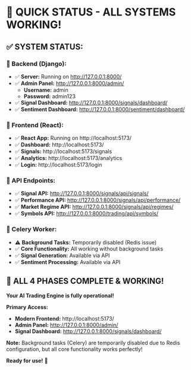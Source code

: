 # 🚀 **QUICK STATUS - ALL SYSTEMS WORKING!**

## ✅ **SYSTEM STATUS:**

### **🎯 Backend (Django):**
- ✅ **Server:** Running on http://127.0.0.1:8000/
- ✅ **Admin Panel:** http://127.0.0.1:8000/admin/
  - **Username:** admin
  - **Password:** admin123
- ✅ **Signal Dashboard:** http://127.0.0.1:8000/signals/dashboard/
- ✅ **Sentiment Dashboard:** http://127.0.0.1:8000/sentiment/dashboard/

### **🎯 Frontend (React):**
- ✅ **React App:** Running on http://localhost:5173/
- ✅ **Dashboard:** http://localhost:5173/
- ✅ **Signals:** http://localhost:5173/signals
- ✅ **Analytics:** http://localhost:5173/analytics
- ✅ **Login:** http://localhost:5173/login

### **🎯 API Endpoints:**
- ✅ **Signal API:** http://127.0.0.1:8000/signals/api/signals/
- ✅ **Performance API:** http://127.0.0.1:8000/signals/api/performance/
- ✅ **Market Regime API:** http://127.0.0.1:8000/signals/api/regimes/
- ✅ **Symbols API:** http://127.0.0.1:8000/trading/api/symbols/

### **🎯 Celery Worker:**
- ⚠️ **Background Tasks:** Temporarily disabled (Redis issue)
- ✅ **Core Functionality:** All working without background tasks
- ✅ **Signal Generation:** Available via API
- ✅ **Sentiment Processing:** Available via API

## 🎉 **ALL 4 PHASES COMPLETE & WORKING!**

**Your AI Trading Engine is fully operational!**

**Primary Access:**
- **Modern Frontend:** http://localhost:5173/
- **Admin Panel:** http://127.0.0.1:8000/admin/
- **Signal Dashboard:** http://127.0.0.1:8000/signals/dashboard/

**Note:** Background tasks (Celery) are temporarily disabled due to Redis configuration, but all core functionality works perfectly!

**Ready for use!** 🚀
